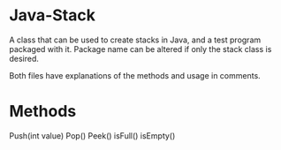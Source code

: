 # Java-Stack
A class that can be used to create stacks in Java, and a test program packaged with it. Package name can be altered if only the stack class is desired.

Both files have explanations of the methods and usage in comments.

# Methods
Push(int value)
Pop()
Peek()
isFull()
isEmpty()
